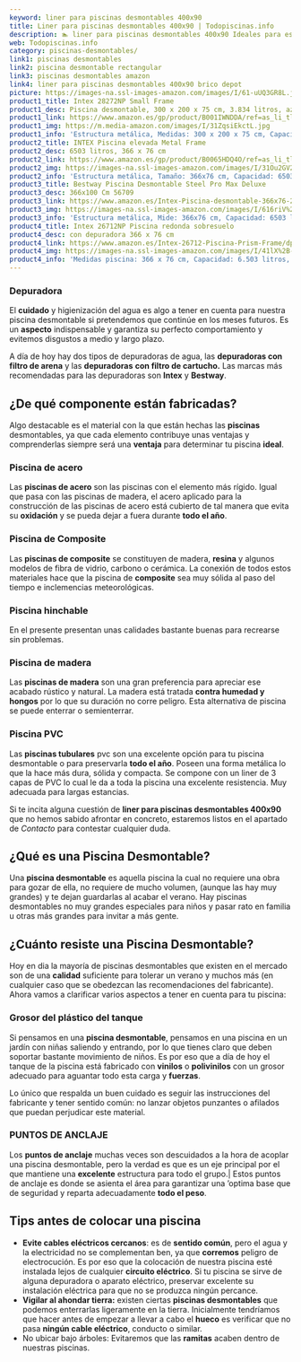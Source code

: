 ```yaml
---
keyword: liner para piscinas desmontables 400x90
title: Liner para piscinas desmontables 400x90 | Todopiscinas.info
description: 🏊 liner para piscinas desmontables 400x90 Ideales para este verano 2021. Aquí puedes comprar liner para piscinas desmontables 400x90 y comparar con otras similares. No dejes escapar liner para piscinas desmontables 400x90 a un precio realmente tentador.
web: Todopiscinas.info
category: piscinas-desmontables/
link1: piscinas desmontables
link2: piscina desmontable rectangular
link3: piscinas desmontables amazon
link4: liner para piscinas desmontables 400x90 brico depot
picture: https://images-na.ssl-images-amazon.com/images/I/61-uUQ3GR8L.jpg
product1_title: Intex 28272NP Small Frame
product1_desc: Piscina desmontable, 300 x 200 x 75 cm, 3.834 litros, azul
product1_link: https://www.amazon.es/gp/product/B001IWNDDA/ref=as_li_tl?ie=UTF8&camp=3638&creative=24630&creativeASIN=B001IWNDDA&linkCode=as2&tag=todopiscinas0e-21&linkId=25b9d647487c889cb6ef56ed63f50ca1
product1_img: https://m.media-amazon.com/images/I/31ZqsiEkctL.jpg
product1_info: 'Estructura metálica, Medidas: 300 x 200 x 75 cm, Capacidad: 3.834 litros, Para 6 personas (+ 6 años), Fácil montaje, Forma rectangular'
product2_title: INTEX Piscina elevada Metal Frame
product2_desc: 6503 litros, 366 x 76 cm
product2_link: https://www.amazon.es/gp/product/B0065HDQ4O/ref=as_li_tl?ie=UTF8&camp=3638&creative=24630&creativeASIN=B0065HDQ4O&linkCode=as2&tag=todopiscinas0e-21&linkId=ed2430e3ba564d3527ee103df33ed7b3
product2_img: https://images-na.ssl-images-amazon.com/images/I/31Ou2GV2SAL.jpg
product2_info: 'Estructura metálica, Tamaño: 366x76 cm, Capacidad: 6503 litros, Forma circular, De 4 a 7 personas (+6 años)'
product3_title: Bestway Piscina Desmontable Steel Pro Max Deluxe
product3_desc: 366x100 Cm 56709
product3_link: https://www.amazon.es/Intex-Piscina-desmontable-366x76-28210NP/dp/B0065HDQ4O?__mk_es_ES=%C3%85M%C3%85%C5%BD%C3%95%C3%91&crid=25UQGV9HG2INI&dchild=1&keywords=piscinas+desmontables&qid=1615854176&sprefix=piscinas+dem%2Caps%2C201&sr=8-5&linkCode=ll1&tag=todopiscinas0e-21&linkId=34f200977c6cbaab1f3f4d9ac0e64755&language=es_ES&ref_=as_li_ss_tl
product3_img: https://images-na.ssl-images-amazon.com/images/I/616riV%2BiY3L.jpg
product3_info: 'Estructura metálica, Mide: 366x76 cm, Capacidad: 6503 litros, De 4 a 7 personas mayores de 6 años, Forma circular, Tecnología Super-Tough'
product4_title: Intex 26712NP Piscina redonda sobresuelo
product4_desc: con depuradora 366 x 76 cm
product4_link: https://www.amazon.es/Intex-26712-Piscina-Prism-Frame/dp/B07FB823GL?__mk_es_ES=%C3%85M%C3%85%C5%BD%C3%95%C3%91&dchild=1&keywords=piscinas+desmontables+con+depuradora&qid=1615936418&sr=8-5&linkCode=ll1&tag=todopiscinas0e-21&linkId=d98699de7830cd471766fa1daa36de34&language=es_ES&ref_=as_li_ss_tl
product4_img: https://images-na.ssl-images-amazon.com/images/I/41lX%2B-YpibL.jpg
product4_info: 'Medidas piscina: 366 x 76 cm, Capacidad: 6.503 litros, Incluye depuradora de cartucha A, Lona resistente triple capa'
---
```



<stats-list :link1=link1 :link2=link2 :link3=link3 :link4=link4 :category=category></stats-list>


### Depuradora

El **cuidado** y higienización del agua es algo a tener en cuenta para nuestra piscina desmontable si pretendemos que continúe en los meses futuros. Es un **aspecto** indispensable y garantiza su perfecto comportamiento y evitemos disgustos a medio y largo plazo.

A día de hoy hay dos tipos de depuradoras de agua, las **depuradoras con filtro de arena** y  las **depuradoras** **con filtro de cartucho.** Las marcas más recomendadas para las depuradoras son **Intex** y **Bestway**.

<brand-panel :title=product1_title :desc=product1_desc :img=product1_img :link=product1_link></brand-panel>


## ¿De qué componente están fabricadas?

Algo destacable es el material con la que están hechas las **piscinas** desmontables, ya que cada elemento contribuye unas ventajas y comprenderlas siempre será una **ventaja** para determinar tu piscina **ideal**.


### Piscina de acero

Las **piscinas de acero** son las piscinas con el elemento más rígido. Igual que pasa con las piscinas de madera, el acero aplicado para la construcción de las piscinas de acero está cubierto de tal manera que evita su **oxidación** y se pueda dejar a fuera durante **todo el año**.


### Piscina de Composite

Las **piscinas de composite** se constituyen de madera, **resina** y algunos modelos de fibra de vidrio, carbono o cerámica. La conexión de todos estos materiales hace que la piscina de **composite** sea muy sólida al paso del tiempo e inclemencias meteorológicas.


### Piscina hinchable

 En el presente presentan unas calidades bastante buenas para recrearse sin problemas.


### Piscina de madera

Las **piscinas de madera** son una gran preferencia para apreciar ese acabado rústico y natural. La madera está tratada **contra humedad y hongos** por lo que su duración no corre peligro. Esta alternativa de piscina se puede enterrar o semienterrar.


### Piscina  PVC

Las **piscinas tubulares** pvc son una excelente opción para tu piscina desmontable o para preservarla **todo el año**. Poseen una forma metálica lo que la hace más dura, sólida y compacta. Se compone con un liner de 3 capas de PVC lo cual le da a toda la piscina una excelente resistencia. Muy adecuada para largas estancias.

Si te incita alguna cuestión de **liner para piscinas desmontables 400x90** que no hemos sabido afrontar en concreto, estaremos listos en el apartado de _Contacto_ para contestar cualquier duda.

<external-banner></external-banner>

## ¿Qué es una Piscina Desmontable?

Una **piscina desmontable** es aquella piscina la cual no requiere una obra para gozar de ella, no requiere de mucho volumen, (aunque las hay muy grandes) y te dejan guardarlas al acabar el verano. Hay piscinas desmontables no muy grandes especiales para niños y pasar rato en familia u otras más grandes para invitar a más gente.


## ¿Cuánto resiste una Piscina Desmontable?

Hoy en dia la mayoría de piscinas desmontables que existen en el mercado son de una **calidad** suficiente para tolerar un verano y muchos más (en cualquier caso que se obedezcan las recomendaciones del fabricante). Ahora vamos a clarificar varios aspectos a tener en cuenta para tu piscina:


### Grosor del plástico del tanque

Si pensamos en una **piscina desmontable**, pensamos en una piscina en un jardín con niñas saliendo y entrando, por lo que tienes claro que deben soportar bastante movimiento de niños. Es por eso que a día de hoy el tanque de la piscina está fabricado con **vinilos** o **polivinilos** con un grosor adecuado para aguantar todo esta carga y **fuerzas**.

Lo único que respalda un	 buen cuidado es seguir las instrucciones del fabricante y tener sentido común: no lanzar objetos punzantes o afilados que puedan perjudicar este material.


### PUNTOS DE ANCLAJE

Los **puntos de anclaje** muchas veces son descuidados a la hora de acoplar una piscina desmontable, pero la verdad es que es un eje principal por el que mantiene una **excelente** estructura para todo el grupo.| Estos puntos de anclaje es donde se asienta el área para garantizar una ’optima base que de seguridad y reparta adecuadamente **todo el peso**.


## Tips antes de colocar una piscina



*   **Evite cables eléctricos cercanos**: es de **sentido común**, pero el agua y la electricidad no se complementan ben, ya que **corremos** peligro de electrocución. Es por eso que la colocación de nuestra piscina esté instalada lejos de cualquier **circuito eléctrico**. Si tu piscina se sirve de alguna depuradora o aparato eléctrico, preservar excelente su instalación eléctrica para que no se produzca ningún percance.
*   **Vigilar al ahondar tierra:** existen ciertas **piscinas desmontables** que podemos enterrarlas ligeramente en la tierra. Inicialmente tendríamos que hacer antes de empezar a llevar a cabo el **hueco** es verificar que no pasa **ningún cable eléctrico**, conducto o similar.
*   No ubicar bajo árboles: Evitaremos que las **ramitas** acaben dentro de nuestras piscinas.